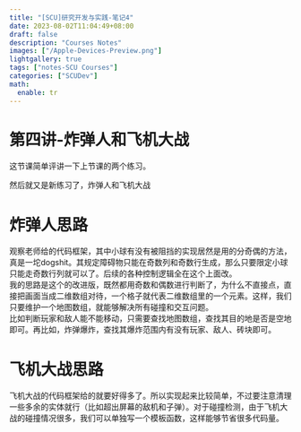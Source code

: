 ```yaml
---
title: "[SCU]研究开发与实践-笔记4"
date: 2023-08-02T11:04:49+08:00
draft: false
description: "Courses Notes"
images: ["/Apple-Devices-Preview.png"]
lightgallery: true
tags: ["notes-SCU Courses"]
categories: ["SCUDev"]
math:
  enable: tr
---
```


# 第四讲-炸弹人和飞机大战

这节课简单评讲一下上节课的两个练习。

然后就又是新练习了，炸弹人和飞机大战

# 炸弹人思路

观察老师给的代码框架，其中小球有没有被阻挡的实现居然是用的分奇偶的方法，真是一坨dogshit。其规定障碍物只能在奇数列和奇数行生成，那么只要限定小球只能走奇数行列就可以了。后续的各种控制逻辑全在这个上面改。  
我的思路是这个的改进版，既然都用奇数和偶数进行判断了，为什么不直接点，直接把画面当成二维数组对待，一个格子就代表二维数组里的一个元素。这样，我们只要维护一个地图数组，就能够解决所有碰撞和交互问题。  
比如判断玩家和敌人能不能移动，只需要查找地图数组，查找其目的地是否是空地即可。再比如，炸弹爆炸，查找其爆炸范围内有没有玩家、敌人、砖块即可。

# 飞机大战思路

飞机大战的代码框架给的就要好得多了。所以实现起来比较简单，不过要注意清理一些多余的实体就行（比如超出屏幕的敌机和子弹）。对于碰撞检测，由于飞机大战的碰撞情况很多，我们可以单独写一个模板函数，这样能够节省很多代码量。

‍
